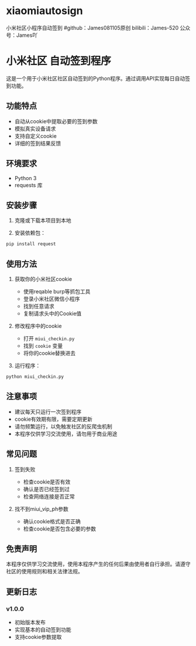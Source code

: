 # xiaomiautosign
小米社区小程序自动签到
#github：James081105原创 bilibili：James-520 公众号：James吖
# 小米社区 自动签到程序

这是一个用于小米社区社区自动签到的Python程序。通过调用API实现每日自动签到功能。

## 功能特点

- 自动从cookie中提取必要的签到参数
- 模拟真实设备请求
- 支持自定义cookie
- 详细的签到结果反馈

## 环境要求

- Python 3
- requests 库

## 安装步骤

1. 克隆或下载本项目到本地

2. 安装依赖包：
```bash
pip install request
```

## 使用方法

1. 获取你的小米社区cookie
   - 使用reqable burp等抓包工具
   - 登录小米社区微信小程序
   - 找到任意请求
   - 复制请求头中的Cookie值

3. 修改程序中的cookie
   - 打开 `miui_checkin.py`
   - 找到 `cookie` 变量
   - 将你的cookie替换进去

4. 运行程序：
```bash
python miui_checkin.py
```

## 注意事项

- 建议每天只运行一次签到程序
- cookie有效期有限，需要定期更新
- 请勿频繁运行，以免触发社区的反爬虫机制
- 本程序仅供学习交流使用，请勿用于商业用途

## 常见问题

1. 签到失败
   - 检查cookie是否有效
   - 确认是否已经签到过
   - 检查网络连接是否正常

2. 找不到miui_vip_ph参数
   - 确认cookie格式是否正确
   - 检查cookie是否包含必要的参数

## 免责声明

本程序仅供学习交流使用，使用本程序产生的任何后果由使用者自行承担。请遵守社区的使用规则和相关法律法规。

## 更新日志

### v1.0.0
- 初始版本发布
- 实现基本的自动签到功能
- 支持cookie参数提取
